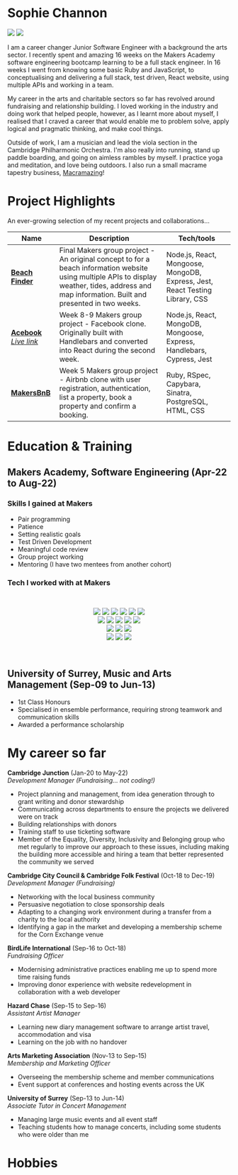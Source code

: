 Sophie Channon
=============
<div>
  <a href="https://linkedin.com/in/sophiechannon"><img src="https://img.shields.io/badge/LinkedIn-0077B5?style=for-the-badge&logo=linkedin&logoColor=white"></a>
  <a href="https://www.codewars.com/users/sophiechannon"><img src="https://img.shields.io/badge/Codewars-a83232?style=for-the-badge&logo=codewars&logoColor=white"></a>
</div>


I am a career changer Junior Software Engineer with a background the arts sector. I recently spent and amazing 16 weeks on the Makers Academy software engineering bootcamp learning to be a full stack engineer. In 16 weeks I went from knowing some basic Ruby and JavaScript, to conceptualising and delivering a full stack, test driven, React website, using multiple APIs and working in a team. 

My career in the arts and charitable sectors so far has revolved around fundraising and relationship building. I loved working in the industry and doing work that helped people, however, as I learnt more about myself, I realised that I craved a career that would enable me to problem solve, apply logical and pragmatic thinking, and make cool things.

Outside of work, I am a musician and lead the viola section in the Cambridge Philharmonic Orchestra. I'm also really into running, stand up paddle boarding, and going on aimless rambles by myself. I practice yoga and meditation, and love being outdoors. I also run a small macrame tapestry business, [Macramazing](https://macramazing.co.uk)!

# Project Highlights

An ever-growing selection of my recent projects and collaborations...

| Name                             | Description                                            | Tech/tools        |
| -------------------------------- | ------------------------------------------------------ | ----------------- |
| [**Beach Finder**](https://github.com/robimaliqi/beach-life)| Final Makers group project - An original concept to for a beach information website using multiple APIs to display weather, tides, address and map information. Built and presented in two weeks. | Node.js, React, Mongoose, MongoDB, Express, Jest, React Testing Library, CSS |
| [**Acebook**](https://github.com/sophiegilder/acebook-node) [_Live link_](https://acebook-valero.herokuapp.com/)| Week 8-9 Makers group project - Facebook clone. Originally built with Handlebars and converted into React during the second week. | Node.js, React, MongoDB, Mongoose, Express, Handlebars, Cypress, Jest |
| [**MakersBnB**](https://github.com/sophiegilder/MakersBnB)| Week 5 Makers group project - Airbnb clone with user registration, authentication, list a property, book a property and confirm a booking. | Ruby, RSpec, Capybara, Sinatra, PostgreSQL, HTML, CSS |


# Education & Training

## Makers Academy, Software Engineering (Apr-22 to Aug-22)


### Skills I gained at Makers
- Pair programming
- Patience
- Setting realistic goals
- Test Driven Development
- Meaningful code review
- Group project working
- Mentoring (I have two mentees from another cohort)

### Tech I worked with at Makers

<p><br>
<div align="center">
  <img src="https://img.shields.io/badge/-Javascript-f7e968?style=for-the-badge&logo=javascript&logoColor=f7e968&labelColor=282828">
  <img src="https://img.shields.io/badge/-React-58D2F0?style=for-the-badge&logo=react&logoColor=58D2F0&labelColor=282828">
  <img src="https://img.shields.io/badge/-Jest-B84D6F?style=for-the-badge&logo=jest&logoColor=B84D6F&labelColor=282828">
  <img src="https://img.shields.io/badge/-Node.js-80D857?style=for-the-badge&logo=node.js&logoColor=80D857&labelColor=282828">
  <img src="https://img.shields.io/badge/-Cypress-3b3938?style=for-the-badge&logo=cypress&logoColor=faf2ed&labelColor=282828">
  <img src="https://img.shields.io/badge/-Express-fffefc?style=for-the-badge&logo=express&logoColor=fffefc&labelColor=282828"></br>
  
  <img src="https://img.shields.io/badge/-Ruby-FF6A55?style=for-the-badge&logo=ruby&logoColor=FF6A55&labelColor=282828">
  <img src="https://img.shields.io/badge/-Rails-d93030?style=for-the-badge&logo=ruby-on-rails&logoColor=FF6A55&labelColor=282828">
  <img src="https://img.shields.io/badge/-RSpec-F05892?style=for-the-badge&logo=ruby&logoColor=F05892&labelColor=282828">
  <img src="https://img.shields.io/badge/-Capybara-5e32a8?style=for-the-badge&logo=ruby&logoColor=5e32a8&labelColor=282828">
  <img src="https://img.shields.io/badge/-Sinatra-fff1d4?style=for-the-badge&logo=ruby&logoColor=fff1d4&labelColor=282828"></br>
  
  <img src="https://img.shields.io/badge/-MongoDB-51A940?style=for-the-badge&logo=mongodb&logoColor=51A940&labelColor=282828">
  <img src="https://img.shields.io/badge/-PostgreSQL-3b3938?style=for-the-badge&logo=postgresql&logoColor=faf2ed&labelColor=282828">
  <img src="https://img.shields.io/badge/-SQLite3-4380e0?style=for-the-badge&logo=sqlite&logoColor=4380e0&labelColor=282828"></br>

  <img src="https://img.shields.io/badge/-HTML-FF5733?style=for-the-badge&logo=html5&logoColor=FF5733&labelColor=282828">
  <img src="https://img.shields.io/badge/-CSS-559DFF?style=for-the-badge&logo=css3&logoColor=559DFF&labelColor=282828">
  <img src="https://img.shields.io/badge/-Heroku-310161?style=for-the-badge&logo=heroku&logoColor=310161&labelColor=282828">
  </div>
  </p></br>


## University of Surrey, Music and Arts Management (Sep-09 to Jun-13)

- 1st Class Honours
- Specialised in ensemble performance, requiring strong teamwork and communication skills
- Awarded a performance scholarship

# My career so far

**Cambridge Junction** (Jan-20 to May-22)  
_Development Manager (Fundraising... not coding!)_

- Project planning and management, from idea generation through to grant writing and donor stewardship
- Communicating across departments to ensure the projects we delivered were on track
- Building relationships with donors
- Training staff to use ticketing software
- Member of the Equality, Diversity, Inclusivity and Belonging group who met regularly to improve our approach to these issues, including making the building more accessible and hiring a team that better represented the community we served

**Cambridge City Council & Cambridge Folk Festival** (Oct-18 to Dec-19)  
_Development Manager (Fundraising)_

- Networking with the local business community
- Persuasive negotiation to close sponsorship deals
- Adapting to a changing work environment during a transfer from a charity to the local authority
- Identifying a gap in the market and developing a membership scheme for the Corn Exchange venue

**BirdLife International** (Sep-16 to Oct-18)  
_Fundraising Officer_

- Modernising administrative practices enabling me up to spend more time raising funds
- Improving donor experience with website redevelopment in collaboration with a web developer

**Hazard Chase** (Sep-15 to Sep-16)  
_Assistant Artist Manager_

- Learning new diary management software to arrange artist travel, accommodation and visa
- Learning on the job with no handover

**Arts Marketing Association** (Nov-13 to Sep-15)  
_Membership and Marketing Officer_

- Overseeing the membership scheme and member communications
- Event support at conferences and hosting events across the UK

**University of Surrey** (Sep-13 to Jun-14)  
_Associate Tutor in Concert Management_

- Managing large music events and all event staff
- Teaching students how to manage concerts, including some students who were older than me

# Hobbies
